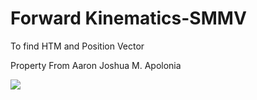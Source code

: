 # Forward Kinematics-SMMV
 To find HTM and Position Vector

 Property From Aaron Joshua M. Apolonia
 
 <img src="img/Robotics_Toolbox_for_Python_(Figure_1).png ">
